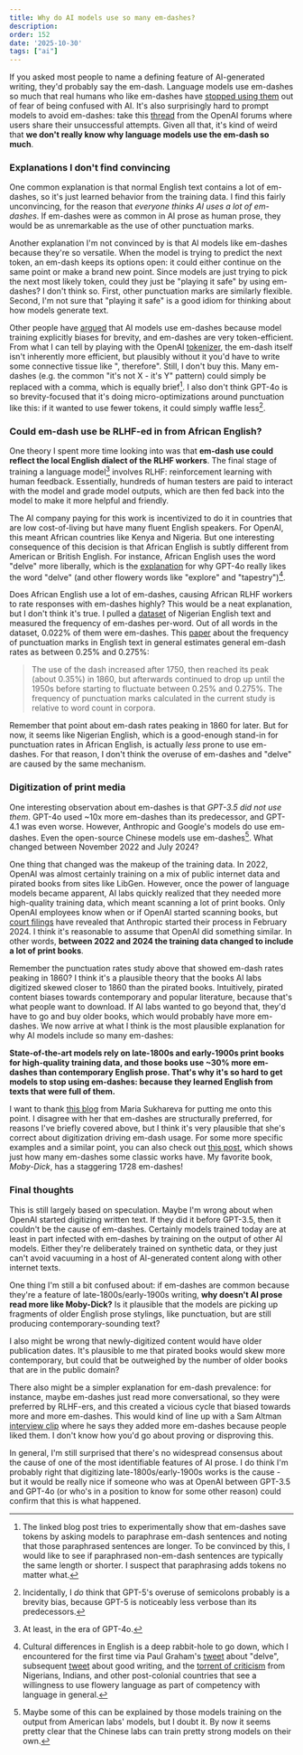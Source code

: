 ```yaml
---
title: Why do AI models use so many em-dashes?
description:
order: 152
date: '2025-10-30'
tags: ["ai"]
---
```


If you asked most people to name a defining feature of AI-generated writing, they'd probably say the em-dash. Language models use em-dashes so much that real humans who like em-dashes have [stopped using them](https://www.reddit.com/r/OpenAI/comments/1mk62b1/comment/n7gnqpb/) out of fear of being confused with AI. It's also surprisingly hard to prompt models to avoid em-dashes: take this [thread](https://community.openai.com/t/cannot-get-responses-to-not-include-dashes-and-em-dashes/1023216/7) from the OpenAI forums where users share their unsuccessful attempts. Given all that, it's kind of weird that **we don't really know why language models use the em-dash so much**.

### Explanations I don't find convincing

One common explanation is that normal English text contains a lot of em-dashes, so it's just learned behavior from the training data. I find this fairly unconvincing, for the reason that _everyone thinks AI uses a lot of em-dashes_. If em-dashes were as common in AI prose as human prose, they would be as unremarkable as the use of other punctuation marks.

Another explanation I'm not convinced by is that AI models like em-dashes because they're so versatile. When the model is trying to predict the next token, an em-dash keeps its options open: it could either continue on the same point or make a brand new point. Since models are just trying to pick the next most likely token, could they just be "playing it safe" by using em-dashes? I don't think so. First, other punctuation marks are similarly flexible. Second, I'm not sure that "playing it safe" is a good idiom for thinking about how models generate text.

Other people have [argued](https://msukhareva.substack.com/p/the-mystery-of-emdashes-part-two?) that AI models use em-dashes because model training explicitly biases for brevity, and em-dashes are very token-efficient. From what I can tell by playing with the OpenAI [tokenizer](https://platform.openai.com/tokenizer), the em-dash itself isn't inherently more efficient, but plausibly without it you'd have to write some connective tissue like ", therefore". Still, I don't buy this. Many em-dashes (e.g. the common "it's not X - it's Y" pattern) could simply be replaced with a comma, which is equally brief[^0]. I also don't think GPT-4o is so brevity-focused that it's doing micro-optimizations around punctuation like this: if it wanted to use fewer tokens, it could simply waffle less[^0.5].

### Could em-dash use be RLHF-ed in from African English?

One theory I spent more time looking into was that **em-dash use could reflect the local English dialect of the RLHF workers**. The final stage of training a language model[^1] involves RLHF: reinforcement learning with human feedback. Essentially, hundreds of human testers are paid to interact with the model and grade model outputs, which are then fed back into the model to make it more helpful and friendly.

The AI company paying for this work is incentivized to do it in countries that are low cost-of-living but have many fluent English speakers. For OpenAI, this meant African countries like Kenya and Nigeria. But one interesting consequence of this decision is that African English is subtly different from American or British English. For instance, African English uses the word "delve" more liberally, which is the [explanation](https://www.theguardian.com/technology/2024/apr/16/techscape-ai-gadgest-humane-ai-pin-chatgpt) for why GPT-4o really likes the word "delve" (and other flowery words like "explore" and "tapestry")[^2].

Does African English use a lot of em-dashes, causing African RLHF workers to rate responses with em-dashes highly? This would be a neat explanation, but I don't think it's true. I pulled a [dataset](https://varieng.helsinki.fi/CoRD/corpora/ICE-NIG/) of Nigerian English text and measured the frequency of em-dashes per-word. Out of all words in the dataset, 0.022% of them were em-dashes. This [paper](https://www.researchgate.net/profile/Kun-Sun-5/publication/328512136_Frequency_Distributions_of_Punctuation_Marks_in_English_Evidence_from_Large-scale_Corpora/links/5f803541a6fdccfd7b521aac/Frequency-Distributions-of-Punctuation-Marks-in-English-Evidence-from-Large-scale-Corpora.pdf) about the frequency of punctuation marks in English text in general estimates general em-dash rates as between 0.25% and 0.275%:

> The use of the dash increased after 1750, then reached its peak (about 0.35%) in 1860, but afterwards continued to drop up until the 1950s before starting to fluctuate between 0.25% and 0.275%. The frequency of punctuation marks calculated in the current study is relative to word count in corpora.

Remember that point about em-dash rates peaking in 1860 for later. But for now, it seems like Nigerian English, which is a good-enough stand-in for punctuation rates in African English, is actually _less_ prone to use em-dashes. For that reason, I don't think the overuse of em-dashes and "delve" are caused by the same mechanism.

### Digitization of print media

One interesting observation about em-dashes is that _GPT-3.5 did not use them_. GPT-4o used ~10x more em-dashes than its predecessor, and GPT-4.1 was even worse. However, Anthropic and Google's models do use em-dashes. Even the open-source Chinese models use em-dashes[^3]. What changed between November 2022 and July 2024?

One thing that changed was the makeup of the training data. In 2022, OpenAI was almost certainly training on a mix of public internet data and pirated books from sites like LibGen. However, once the power of language models became apparent, AI labs quickly realized that they needed more high-quality training data, which meant scanning a lot of print books. Only OpenAI employees know when or if OpenAI started scanning books, but [court filings](https://www.publishersweekly.com/pw/by-topic/digital/copyright/article/98089-federal-judge-rules-ai-training-is-fair-use-in-anthropic-copyright-case.html?utm_source=chatgpt.com) have revealed that Anthropic started their process in February 2024. I think it's reasonable to assume that OpenAI did something similar. In other words, **between 2022 and 2024 the training data changed to include a lot of print books**.

Remember the punctuation rates study above that showed em-dash rates peaking in 1860? I think it's a plausible theory that the books AI labs digitized skewed closer to 1860 than the pirated books. Intuitively, pirated content biases towards contemporary and popular literature, because that's what people want to download. If AI labs wanted to go beyond that, they'd have to go and buy older books, which would probably have more em-dashes. We now arrive at what I think is the most plausible explanation for why AI models include so many em-dashes:

**State-of-the-art models rely on late-1800s and early-1900s print books for high-quality training data, and those books use ~30% more em-dashes than contemporary English prose. That's why it's so hard to get models to stop using em-dashes: because they learned English from texts that were full of them.**

I want to thank [this blog](https://msukhareva.substack.com/p/the-mystery-of-emdashes-part-two) from Maria Sukhareva for putting me onto this point. I disagree with her that em-dashes are structurally preferred, for reasons I've briefly covered above, but I think it's very plausible that she's correct about digitization driving em-dash usage. For some more specific examples and a similar point, you can also check out [this post](https://medium.com/ghost-channel/the-em-dash-debate-is-broken-heres-what-the-data-actually-shows-023fffd5cd06), which shows just how many em-dashes some classic works have. My favorite book, _Moby-Dick_, has a staggering 1728 em-dashes!

### Final thoughts

This is still largely based on speculation. Maybe I'm wrong about when OpenAI started digitizing written text. If they did it before GPT-3.5, then it couldn't be the cause of em-dashes. Certainly models trained today are at least in part infected with em-dashes by training on the output of other AI models. Either they're deliberately trained on synthetic data, or they just can't avoid vacuuming in a host of AI-generated content along with other internet texts.

One thing I'm still a bit confused about: if em-dashes are common because they're a feature of late-1800s/early-1900s writing, **why doesn't AI prose read more like Moby-Dick?** Is it plausible that the models are picking up fragments of older English prose stylings, like punctuation, but are still producing contemporary-sounding text?

I also might be wrong that newly-digitized content would have older publication dates. It's plausible to me that pirated books would skew more contemporary, but could that be outweighed by the number of older books that are in the public domain?

There also might be a simpler explanation for em-dash prevalence: for instance, maybe em-dashes just read more conversational, so they were preferred by RLHF-ers, and this created a vicious cycle that biased towards more and more em-dashes. This would kind of line up with a Sam Altman [interview clip](https://www.linkedin.com/posts/curtwoodward_chatgpt-em-dash-deathwatch-sam-altman-activity-7355259218972557312-RH4j/) where he says they added more em-dashes because people liked them. I don't know how you'd go about proving or disproving this.

In general, I'm still surprised that there's no widespread consensus about the cause of one of the most identifiable features of AI prose. I do think I'm probably right that digitizing late-1800s/early-1900s works is the cause - but it would be really nice if someone who was at OpenAI between GPT-3.5 and GPT-4o (or who's in a position to know for some other reason) could confirm that this is what happened.


[^0]: The linked blog post tries to experimentally show that em-dashes save tokens by asking models to paraphrase em-dash sentences and noting that those paraphrased sentences are longer. To be convinced by this, I would like to see if paraphrased non-em-dash sentences are typically the same length or shorter. I suspect that paraphrasing adds tokens no matter what.

[^0.5]: Incidentally, I _do_ think that GPT-5's overuse of semicolons probably is a brevity bias, because GPT-5 is noticeably less verbose than its predecessors.

[^1]: At least, in the era of GPT-4o.

[^2]: Cultural differences in English is a deep rabbit-hole to go down, which I encountered for the first time via Paul Graham's [tweet](https://x.com/paulg/status/1777030573220933716) about "delve", subsequent [tweet](https://x.com/paulg/status/1778887559474495624) about good writing, and the [torrent of criticism](https://medium.com/@moyosoreale/the-paul-graham-vs-nigerian-twitter-saga-lexical-racism-and-language-bias-masked-as-chatgpt-53ee9f6459aa) from Nigerians, Indians, and other post-colonial countries that see a willingness to use flowery language as part of competency with language in general.

[^3]: Maybe some of this can be explained by those models training on the output from American labs' models, but I doubt it. By now it seems pretty clear that the Chinese labs can train pretty strong models on their own.
